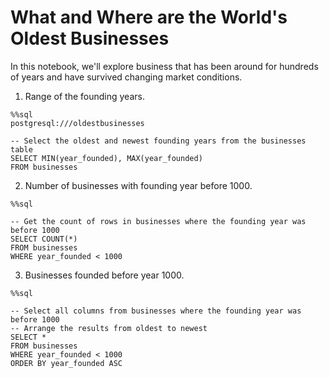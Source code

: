 # What and Where are the World's Oldest Businesses

In this notebook, we'll explore business that has been around for hundreds of years and have survived changing market conditions.

1. Range of the founding years.
```
%%sql 
postgresql:///oldestbusinesses
 
-- Select the oldest and newest founding years from the businesses table
SELECT MIN(year_founded), MAX(year_founded)
FROM businesses
```

2. Number of businesses with founding year before 1000.
```
%%sql

-- Get the count of rows in businesses where the founding year was before 1000
SELECT COUNT(*)
FROM businesses
WHERE year_founded < 1000
```

3. Businesses founded before year 1000.
```
%%sql

-- Select all columns from businesses where the founding year was before 1000
-- Arrange the results from oldest to newest
SELECT *
FROM businesses
WHERE year_founded < 1000
ORDER BY year_founded ASC
```
